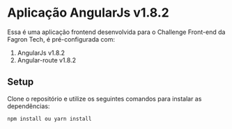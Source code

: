 # Aplicação AngularJs v1.8.2

Essa é uma aplicação frontend desenvolvida para o Challenge Front-end da Fagron Tech, é pré-configurada com:

1. AngularJs v1.8.2
2. Angular-route v1.8.2

## Setup

Clone o repositório e utilize os seguintes comandos para instalar as dependências:
```bash
npm install ou yarn install
```

